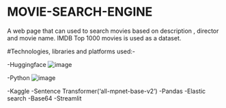 # MOVIE-SEARCH-ENGINE
A web page that can used to search movies based on description , director and movie name. IMDB Top 1000 movies is used as a dataset.

#Technologies, libraries and platforms used:-

-Huggingface ![image](https://github.com/Satya-bit/MOVIE-SEARCH-ENGINE/assets/70309925/b9f38852-8d35-4cbb-83ae-5695784807b7)

-Python ![image](https://github.com/Satya-bit/MOVIE-SEARCH-ENGINE/assets/70309925/6bf45869-aaca-454b-8129-0f862fbf7bff)

-Kaggle
-Sentence Transformer(‘all-mpnet-base-v2’)
-Pandas
-Elastic search
-Base64
-Streamlit


